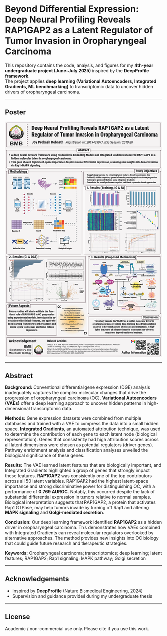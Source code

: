 # Beyond Differential Expression: Deep Neural Profiling Reveals RAP1GAP2 as a Latent Regulator of Tumor Invasion in Oropharyngeal Carcinoma

This repository contains the code, analysis, and figures for my **4th-year undergraduate project (June–July 2025)** inspired by the **DeepProfile framework**.  
The project applies **deep learning (Variational Autoencoders, Integrated Gradients, ML benchmarking)** to transcriptomic data to uncover hidden drivers of oropharyngeal carcinoma.

---

## Poster
![DeepProfile Poster](figure/Readme_figure/poster-1final_jpd_th_print.png)

---

## Abstract
**Background:** Conventional differential gene expression (DGE) analysis inadequately captures the complex molecular changes that drive the progression of oropharyngeal carcinoma (OC). **Variational Autoencoders (VAEs)** offer a deep learning approach to uncover hidden patterns in high-dimensional transcriptomic data.  

**Methods:** Gene expression datasets were combined from multiple databases and trained with a VAE to compress the data into a small hidden space. **Integrated Gradients**, an automated attribution technique, was used to determine the contribution of each gene to each latent node (biological representation). Genes that consistently had high attribution scores across all latent dimensions were chosen as potential regulators (driver genes). Pathway enrichment analysis and classification analyses unveiled the biological significance of these genes.  

**Results:** The VAE learned latent features that are biologically important, and Integrated Gradients highlighted a group of genes that strongly impact these features. **RAP1GAP2** was consistently one of the top contributors across all 50 latent variables. RAP1GAP2 had the highest latent-space importance and strong discriminative power for distinguishing OC, with a performance of **0.769 AUROC**. Notably, this occurred despite the lack of substantial differential expression in tumors relative to normal samples. Biological interpretation suggests that RAP1GAP2, a protein that activates Rap1 GTPase, may help tumors invade by turning off Rap1 and altering **MAPK signaling** and **Golgi-mediated secretion**.  

**Conclusion:** Our deep learning framework identified **RAP1GAP2** as a hidden driver in oropharyngeal carcinoma. This demonstrates how VAEs combined with Integrated Gradients can reveal molecular regulators overlooked by alternative approaches. The method provides new insights into OC biology that could guide future research and therapeutic strategies.  

**Keywords:** Oropharyngeal carcinoma; transcriptomics; deep learning; latent features; RAP1GAP2; Rap1 signaling; MAPK pathway; Golgi secretion  

---

## Acknowledgements
- Inspired by **DeepProfile** (Nature Biomedical Engineering, 2024)  
- Supervision and guidance provided during my undergraduate thesis  

---

## License
Academic / non-commercial use only. Please cite if you use this work.
